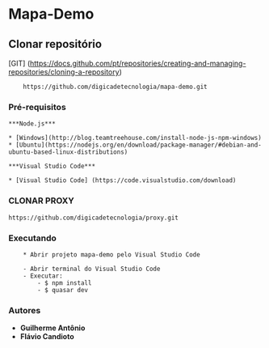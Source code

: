 # Mapa-Demo

## Clonar repositório


[GIT] (https://docs.github.com/pt/repositories/creating-and-managing-repositories/cloning-a-repository)

````
	https://github.com/digicadetecnologia/mapa-demo.git
````

### Pré-requisitos

```
***Node.js*** 

* [Windows](http://blog.teamtreehouse.com/install-node-js-npm-windows)
* [Ubuntu](https://nodejs.org/en/download/package-manager/#debian-and-ubuntu-based-linux-distributions)

***Visual Studio Code***

* [Visual Studio Code] (https://code.visualstudio.com/download)
```

### CLONAR PROXY

```
https://github.com/digicadetecnologia/proxy.git
```

### Executando

```
	* Abrir projeto mapa-demo pelo Visual Studio Code
	
	- Abrir terminal do Visual Studio Code
	- Executar: 
		- $ npm install
		- $ quasar dev
```

### Autores

* **Guilherme Antônio** 
* **Flávio Candioto**




